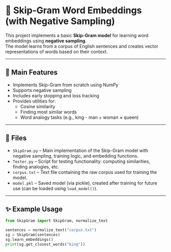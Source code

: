 # 🧠 Skip-Gram Word Embeddings (with Negative Sampling)

This project implements a basic **Skip-Gram model** for learning word embeddings using **negative sampling**.  
The model learns from a corpus of English sentences and creates vector representations of words based on their context.

---

## 🚀 Main Features

- Implements Skip-Gram from scratch using NumPy
- Supports negative sampling
- Includes early stopping and loss tracking
- Provides utilities for:
  - Cosine similarity
  - Finding most similar words
  - Word analogy tasks (e.g., king - man + woman ≈ queen)


---

## 📁 Files

- `SkipGram.py` – Main implementation of the Skip-Gram model with negative sampling, training logic, and embedding functions.
- `Tester.py` – Script for testing functionality: computing similarities, finding analogies, etc.
- `corpus.txt` – Text file containing the raw corpus used for training the model.
- `model.pkl` – Saved model (via pickle), created after training for future use (can be loaded using `load_model()`).
---

## ✨ Example Usage

```python
from SkipGram import SkipGram, normalize_text

sentences = normalize_text("corpus.txt")
sg = SkipGram(sentences)
sg.learn_embeddings()
print(sg.get_closest_words("king"))


